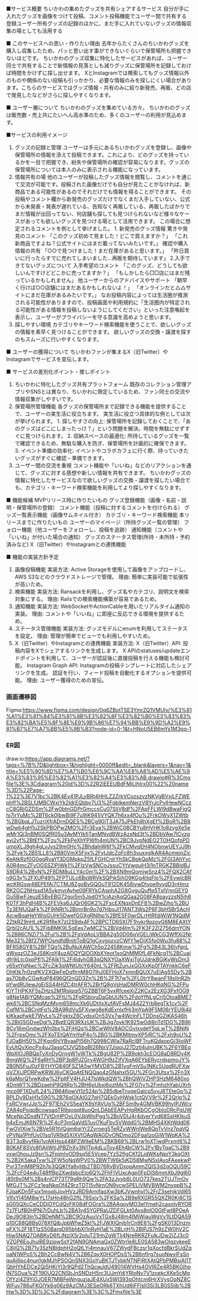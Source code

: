 ■サービス概要
ちいかわの集めたグッズを共有シェアするサービス
自分が手に入れたグッズを画像をつけて投稿、コメント投稿機能でユーザー間で共有する
登録ユーザー所有グッズの記録のほかに、まだ手に入れていないグッズの情報収集の場としても活用する

■ このサービスへの思い・作りたい理由
去年からたくさんのちいかわグッズを購入し収集したため、パッと思い出す事ができないぐらいで保管場所も把握できないほどです。
ちいかわのグッズ収集に特化したサービスがあれば、ユーザー同士で共有することで新情報の見落としも減りグッズに保管場所を記録しておけば時間をかけずに探し出せます。
XとInstagramでは検索してもグッズ情報以外のものや関係のない投稿も引っかかり、必要な情報のみを探しにくい場合があります。こちらのサービスではグッズ情報・共有のみに絞り新発売、再販、どの店で発見したなどがさらに探しやすくなります。

■ ユーザー層について
ちいかわのグッズを集めている方々。
ちいかわのグッズは販売数・売上共にたいへん高水準のため、多くのユーザーの利用が見込めます。

■サービスの利用イメージ
1. グッズの記録と管理
    ユーザーは手元にあるちいかわグッズを登録し、画像や保管場所の情報を添えて投稿できます。これにより、どのグッズを持っているかを一目で把握でき、紛失や保管場所の確認が容易になります。グッズの保管場所については本人のみに表示される機能になっています。
2. 情報共有の場
    他のユーザーが投稿したグッズ情報を閲覧し、コメントを通じて交流が可能です。投稿された画像だけでも自分が見たことがなければ、新商品である可能性があるのでそれだけでも情報を得ることができます。
    その投稿やコメント欄から新発売のグッズだけでなくまだ入手していない、公式から未発表・発表が遅れている、告知なく再販している、再販したばかりでまだ情報が出回ってない、何店舗も探しても見つけられないなど様々なケースがあっても欲しいグッズを見つける場として活用できます。
    この場合に想定されるコメントを例として挙げました。
        1. 新発売のグッズ情報
            驚きや発見のコメント
            「このグッズ初めて見ました！どこで買えますか？」
            「これ新商品ですよね？公式サイトにはまだ載ってないみたいです。」
            確認や購入情報の共有
            「○○で見つけました！まだ在庫があると思います。」
            「昨日買いに行ったらすでに売れてしまいました…再販を期待しています」
        2.入手できてないグッズについて
            入手希望のコメント
            「このグッズ、どうしても欲しいんですけどどこかに売ってますか？」
            「もしかしたら□□店にはまだ残っているかもしれません」
            他ユーザーからのアドバイスやサポート
            「朝早く行けば○○店舗にはまだあるかもしれないよ！」
            「オンラインだと△△サイトにまだ在庫があるみたいです。」
    なお投稿内容によっては生活圏が推測される可能性がありますので、投稿画面や利用規約に「生活圏内が特定される可能性がある情報を投稿しないようにしてください」といった注意喚起を表示し、ユーザーがプライバシーを守る意識を高めようと思います。
3. 探しやすい環境
    カテゴリやキーワード検索機能を使うことで、欲しいグッズの情報を素早く見つけることができます。
    欲しいグッズの交換・譲渡を探すのもスムーズに行いやすくなります。

■ ユーザーの獲得について
ちいかわファンが集まるX（旧Twitter）やInstagramでサービスを宣伝します。

■ サービスの差別化ポイント・推しポイント
1. ちいかわに特化したグッズ共有プラットフォーム
    既存のコレクション管理アプリやSNSとは異なり、ちいかわに限定しているため、ファン同士の交流や情報収集がしやすいです。
2. 保管場所管理機能
    各グッズの保管場所まで記録できる機能を提供することで、ユーザーの実生活に役立ちます。
    実生活に役立つ具体的な例としては次が挙げられます。
        1. 探しやすさの向上: 保管場所を記録しておくことで、「あのグッズはどこにしまったっけ？」という問題を解決。時間を無駄にせずすぐに見つけられます。
        2. 収納スペースの最適化: 所持しているグッズを一覧で確認できるため、無駄な購入を防ぎ、保管場所を計画的に確保できます。
        3. イベント準備の効率化: イベントやコラボカフェに行く際、持っていきたいグッズがすぐに確認・準備できます。
3. ユーザー間の交流を重視
    コメント機能や「いいね」などのリアクションを通じて、グッズに対する感想や新しい情報を共有できます。
    ちいかわグッズの情報に特化したサービスなので欲しいグッズの交換・譲渡を探したい場合でも、カテゴリ・キーワード検索機能を利用してより探しやすくなります。

■ 機能候補
MVPリリース時に作りたいもの
    グッズ登録機能（画像・名前・説明・保管場所の登録）
    コメント機能（投稿に対するコメントを付けられる）
    グッズ一覧表示機能（画像サムネイル付き）
    カテゴリ・キーワード検索機能
本リリースまでに作りたいもの
    ユーザーのマイページ（所持グッズ一覧の管理）
    フォロー機能（他ユーザーをフォローし、投稿を追跡）
    通知機能（コメントや「いいね」が付いた場合の通知）
    グッズのステータス管理(所持・未所持・予約済みなど)
    X（旧Twitter）やInstagramとの連携機能

■ 機能の実装方針予定
1. 画像投稿機能
    実装方法: Active Storageを使用して画像をアップロードし、AWS S3などのクラウドストレージで管理。
    理由: 簡単に実装可能で拡張性が高いため。
2. 検索機能
    実装方法: Ransackを利用し、グッズ名やカテゴリ、説明文を検索対象にする。
    理由: Railsでの検索機能構築が容易であるため。
3. 通知機能
    実装方法: WebSocketやActionCableを用いたリアルタイム通知の実装。
    理由: コメントや「いいね」に即座に反応できる環境を提供するため。
4. ステータス管理機能
    実装方法: グッズモデルにenumを利用してステータスを設定。
    理由: 管理が簡単でビューでも利用しやすいため。
5. X（旧Twitter）やInstagramとの連携機能
    実装方法: 
        X（旧Twitter）API:
            投稿内容をXでシェアするリンクを生成します。
            X APIのstatuses/updateエンドポイントを利用して、ユーザーが認証後に直接投稿を行える機能も検討可能。
        Instagram Graph API:
            Instagramの投稿テンプレートに対応したシェアリンクを生成。
            認証を行い、フィード投稿を自動化するオプションを提供可能。
    理由: ユーザー獲得のための宣伝。

### 画面遷移図
Figma:https://www.figma.com/design/0q6ZBotTSE3YmrZQ1VMUIv/%E3%81%A1%E3%81%84%E3%81%8B%E3%82%8F%E3%82%B0%E3%83%83%E3%82%BA%E5%8F%8E%E9%9B%86%E7%94%BB%E9%9D%A2%E9%81%B7%E7%A7%BB%E5%9B%B3?node-id=0-1&t=HNoU5EB6mYs1M3pq-1

### ER図
draw.io:https://app.diagrams.net/?tags=%7B%7D&lightbox=1&highlight=0000ff&edit=_blank&layers=1&nav=1&title=%E5%90%8D%E7%A7%B0%E6%9C%AA%E8%A8%AD%E5%AE%9A%E3%83%95%E3%82%A1%E3%82%A4%E3%83%AB.drawio#R%3Cmxfile%3E%3Cdiagram%20id%3D%22R2lEEEUBdFMjLlhIrx00%22%20name%3D%22Page-1%22%3E7V1bc%2BK4Ev41PJLyBRt4HHLZ2ZrkVCozszvzNKVgBVxjLFZWEphff%2BSLfJMBCWxjYk2ldrEQbbv7U3%2FqblkemNerzV8YrJcPyIHewNCczcC8GRjGZDSm%2Fw0btnGDPrGmccsCu07SljV8df%2FApFFLWl9dBwaFjgQhj7jrYuMc%2BT6ck0IbwBi9F7u9IK941jVYQK7h6xx4fOu%2FrkOWyX1ZWtb%2BGbqLJTuzriXfrADrnDQES%2BCg90IT3JA75JPkEh8hXgEf%2BoR%2B8wDwb4gH1u2SkPBOPw2MO%2Fr3Eva%2BWiC08CBYu8HVHK1o8zygXe5ewMr1Qj3nBM0SQfR05u3AvMYIkfjTanMNvdBWzAzxNd3t%2BDbVAw7lCvzgevi2vf%2BtEf%2Fzu%2FkPeXhYPI6fh4mUN%2BC9JvpNdEO2TOHQofpPDumpXLJ9gh4gLvJvs29m0Hc%2BhdalnW6f%2FkCMvqEH4NObnwUEYJJ9h%2Fyk%2B51LL8%2B80VmX5Fijx%2FytJdcZoFc8h3vuxxglkAR4AcmejnZicKeAtkRzf0G0ggRvaYf3DGMpkpZ5fLFGHCnlrYhSkCBpkQpMz%2FGI3AhYycA0R4mcZFyOGSSZiPjWk1%2FlzVwSNCoJssuCYtVwguiH3I1nTRGKZBBldBJS9DR4%2ByN%2F8DM8uLLY4c0m%2F%2BXN9mQomjwSnz4%2FQX2CAfn9G3y%2FXUP49%2FPTULc6BsWRVkSQPjkSihO9KGg4tlqFIo%2FEvwlcBRwcKRGsw48EPEfAi7CTMJ8ZgoByGQGuT912DK458jywDtyoe9yydD3nHmzRK2GC2NHsxd1A5ykmvrAvhe09FRYkCAsphA2G8GvguQuffp5TxIVnnGEY0Gu5BwFJeuzE5BvEBG72goi5m5JpdOY1ciAzrAqQGaa2G08FA8payzzsN5ih6K0TF3hPdH4B%2FEVks6JJQr06GK2%2FscEXNqxDnEF8%2BwZjho%2BUTz3ENfJQaFk%2F9iNRt%2BjmrBn9o7d7HboJi17ANT3Ws2P6F3bH5Br5AcHAjcwBqaHeYWisGUHr5DwefGGXgRNlhp%2BfESF0wrDLrHtRfdjWiW1NQdM2ZtkRZ9nHLzK2RfReX7zI2S9dx4F%2BPCTD6SXI7F1hykr9pzovG6M8EAXtYQrbI2cAU1L%2FibBMK9LSgEex7wMCZ%2BjVd4Im%2FK3F2Zl2756dmYON%2B86CNZi7%2FuI%2B%2FqVdAoLVBBA2g50D06gVGELiWkCG3WffXj2NrMe32%2Bf27WPOsndfdBnjtjToBQ1gCxvgozvzCWfY1wDiX5fp0Wu3fu88%2BFR58GY8%2BFTQg%2BuNuXAWCh5p22458Kmw%2Fg%2B43L36lvfgnLgWxqzOZ3eJS8KrpY4uzADQYQiDOXbXYeot1xoQhMM0fL4FkNcg1%2BCuaIdfr9jLtc0xpPfj%2FAIk1%2Fi6dvhGB3qQNXYOaXWxiTgUJdnkBGiKyWsDm3y65xtYqNwc%2FcZik3qWNtUtcY640nL%2FRtZunJxGGXxKp0fTAYnkkC6eFOhKtk7n0zgfKV2XQleFeDqflrnM8O7IhJ0EFHoX7xmnBQUX7uElAg55Dy%2Bas7Ob8vCGwKqP8496Qf2nQD3Zn%2B%2FTt7w%2FL0trY8wanF19sIInR2hpYwdRUlewJgEjSS44HlZC4trAFR%2BrfQ8gVsHaIDMRW0chHKqNG%2FPuKjYTHPKXF5sZHzs2M1Rslqqi57GZBBT6F5vxRfceeXiZ2KCx2EzXG3PxfOG9g8Ne1ABjYQMcqp%2FtU%2FgR5biyuDaGbUUN%2FdoYfNLgCrj5OtoaBME7wk6%2BCSNqMziMym659mcXk6UDtjIxXufAVFsMJ4422Yrb8egTk1cv%2FCqfM%2BCnjtFq%2BA9RdVuSFXvwg8eKdExnlxfHj3mYpA9F5M06rYEU9j4jIkIKkaqfwkE7WyLs%2FgktxZ6CydsxOn53Vx7w4WcInFLTDDnsGZiKAS46h%2BjG5GDveDgl%2BqtEQR3RXzUK%2BJjg7ovk1K925w0dl8nTd1DG%2B9Il8Cv16mGndwzWh0bs%2FjHQq%2BCwWhV8AOCGvlxydeY5qLwT%2BNjN%2FrpsOmc%2FXoTEtQAYmYqP4o%2BG%2BKMitmyXP5jRC%2Fxh9oU%2FJOaBH50%2FKgo6hIYBvaaPI56h7Q998CWla7RaRclBFTruKQdaopGj3ljoWFEyUtQvXjncPx4uJ3asqCfJVQ5bqBI26NxV7JiqoiJ27Dztl4uInUBK%2F6YBEqWpXlOJRBQpTyXnDyOrngW1vWTk%2BgU82P%2B9okh3cEOG8aD8RDv4KBmgWQ%2F6aRH%2BP3p8PJZGry4WGH9zZifVXqA6EYbERycrdspmoJY%2B0N5FuJ0zFBYHYO840FSZ1A5wYMVD8%2B1yoFmVSu1NKc5UqdRUFXwqVZXiJPDRPwKRWJ6vCKQpAtENQQap4zGNahxI5GU%2FGn3Utsx%2Fn3Xk6aMsrQ1vwKdlw%2FpItFV4HJU47lsWkdQW%2BhQWiVZHP3HzM6480xo4DmWT%2BDzaehP9QltRp%2BH6pUbxi6oztMs%2F07jv%2FmhzhYabUXrhmcp9F1XDufL24%2B646pwVt1z524p%2B5dbeTnvqeGalcp5yvJ8TEteGo%2BPLDv9DxH1x59G%2B76qOXAIG27qH7QEkGvHWsk1ctQVV9r%2F2QrIp%2FsRCVwrJJp%2F971Eh2VS5eaYK9sYAVUg%2BFSm9y4GMVBK99hyIPJWcvZA84pPoqpBcowsaqTR9qoqqt8uoQnLDAbEEAPvHgRKbOCgObIoDRcPqUWMceNp2DxdNT7VtDrHPOvL0VJbWhjPgg%2BoVDIJ4r4dyerYyd68SsHKIkuSb4xEmJK6N7R%2F4cP3mQaVdS1uvl7KuFbv5VWddG%2BMHS4XKtWdd06FwOVlXiw%2BVe5R1tVQgm6qiYr2Zyroeg5TeRZyWWnlWe8QpTyVnz7paVQvPVNa1PhfUy01sq1VR9d5XlXVtOAqWAGDvONDmo2DFga1zoGjW1WqKA%2B3T3oByyfRki1vrAKHss448PZWlteEM%2BKB69%2BLrw1nXTiwdPrxmt6%2B0KAF8SVo8fiAIiWtjJPBZhXv3N1Tp4dLuToy4Eh4bCW%2Fv1ByTqaC%2B9vxwOhouJz9sn%2FpimIvOD9sq5E5Vcep7Yz52flgCKf2LjdWKpNpjY3kqOXt%2B2K5akaTyw%2FW5oNqWPV0%2BWTW6k5jKD58MwN5xIAvoFAeekwPPvr3TmM8P92h7p3QQKIYa8ylitb2TBD76RyBVDxopAmmZQIS3d2qOQU59C%2FcF04e4uT48ffBp2XwdsbcEIo6Q%2FhFIVUxcAgp0FpDlS6mmXbJ9gl60j85t9s0M%2Bs4njCP73T79gRh9Qw%2FA3zJyyb6L0UO737kes2TUJTmOvMfGJT%2FCz1eaNkqOf4Z9rzTDTI5vNrnON9vcwSPELlVMVBWM2nyqpB%2FJqaKDn5Fsix1moqIjJovHVzJRD9ArnifaqXw3bKJVwnhvl%2FrZ3sehikVdl65VlfxYI45M8wYL17sHn48hG2fIL79Sxiy%2FKSa%2B9eRXGR55QXZR0Ki8C1SsG05QXcCeCDDiOYCdQvFK08dFOGra%2BAAgoyMO3elYmeh2caxolvRYOR7z7FUfB0HPNi7rDuhLb%2BA1y45YGPRaUZDFGLkt0Avs8nlO0GtFwI8POeADeJ9O83in%2BDeNM%2BC9OzAuuVxTGx8J48m4IMjWjauWgVy1lLtDQA59q10C88Q8Bs078XfQjbJpbWfwZ5kl%2FJWXIQnjb1rCn9E6%2FgSK013DnzmpFX%2F18T1zS50BarqD95bhbXI1nRyH1aE%2BLnH%2BlPJS7h9zZW0hV2CHjw5NAQ7OABKyD6fLjNzjX5r2pIuT21HnZgWTIj4NreRKRZFulkJDw2jZJ3c0VZGP6EoJhulRE9zjpwSsY2fAN9GNAmaGx0ZWtn1e8LE0SA583wOIgzvkeeEC8jIQ%2B71y3SzNBIdphH2oQtLYi4mnauV67ZWydFBczsr1qXocfdBkrSUdZqoaN1WPo5%2Bh2CcBwN4V%2B6ZqyX0HOPDsS%2B6nfIrg7suoNwylFsSnquAj6pc4nun1gkMJhPSOQnSNX3GoYuBKTJTybkNTNPjRtXAtQPbPMBsiAl1TQbHYhEDCe2Qj5HKiYl3r9QPd2ThQcwJdU49014WVHs4OVIRZe4R5BKGIhpiN7SOua%2F190UQ2CNSbJnSNDzH5rc3UJmYdjYRloNy7V1zoekcXKe5cMqOfYzl4Z9YiGJOER7MlBFeWnguzjaJE4XUx5WI393qOhtcm6HrXVysOpNZ8CWFuv786uFKGlYk6g06z9AzCMJ3ESeORk6TXhUd6iFFIsll3Si3LB0S5ljb%2BHw%3D%3D%3C%2Fdiagram%3E%3C%2Fmxfile%3E